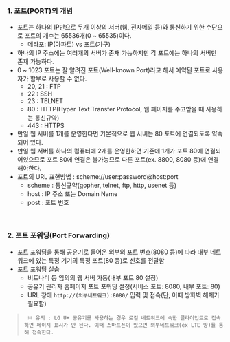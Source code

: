 ### 1. 포트(PORT)의 개념
- 포트는 하나의 IP만으로 두개 이상의 서버(웹, 전자메일 등)와 통신하기 위한 수단으로 포트의 개수는 65536개(0 ~ 65535)이다.
  - 메타포: IP(아파트) vs 포트(가구)
- 하나의 IP 주소에는 여러개의 서버가 존재 가능하지만 각 포트에는 하나의 서버만 존재 가능하다.
- 0 ~ 1023 포트는 잘 알려진 포트(Well-known Port)라고 해서 예약된 포트로 사용자가 함부로 사용할 수 없다.
  - 20, 21 : FTP
  - 22 : SSH
  - 23 : TELNET
  - 80 : HTTP(Hyper Text Transfer Protocol, 웹 페이지를 주고받을 때 사용하는 통신규약)
  - 443 : HTTPS
- 만일 웹 서버를 1개를 운영한다면 기본적으로 웹 서버는 80 포트에 연결되도록 약속되어 있다.
- 만일 웹 서버를 하나의 컴퓨터에 2개를 운영한하면 기존에 1개가 포트 80에 연결되어있으므로 포트 80에 연결은 불가능므로 다른 포트(ex. 8800, 8080 등)에 연결해야한다.
- 포트의 URL 표현방법 : scheme://user:password@host:port
  - scheme : 통신규약(gopher, telnet, ftp, http, usenet 등)
  - host : IP 주소 또는 Domain Name
  - post : 포트 번호

 <br/> 
  
### 2. 포트 포워딩(Port Forwarding)
- 포트 포워딩을 통해 공유기로 들어온 외부의 포트 번호(8080 등)에 따라 내부 네트워크에 있는 특정 기기의 특정 포트(80 등)로 신호를 전달함
- 포트 포워딩 실습
  - 비트나미 등 임의의 웹 서버 가동(내부 포트 80 설정)
  - 공유기 관리자 홈페이지 포트 포워딩 설정(서비스 포트: 8080, 내부 포트: 80)
  - URL 창에 `http://(외부네트워크):8080/`  입력 및 접속(단, 이때 방화벽 해제가 필요함)
> ` ※ 유의 : LG U+ 공유기를 사용하는 경우 로컬 네트워크에 속한 클라이언트로 접속하면 페이지 표시가 안 된다. 이때 스마트폰이 있으면 외부네트워크(ex LTE 망)를 통해 접속한다.` 

